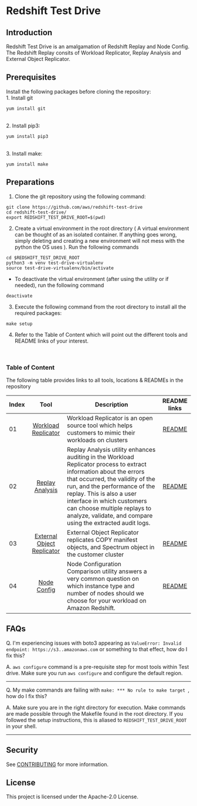 # Redshift Test Drive

## Introduction
Redshift Test Drive is an amalgamation of Redshift Replay and Node Config. The Redshift Replay consits of Workload Replicator, Replay Analysis and External Object Replicator.

## Prerequisites
Install the following packages before cloning the repository:
<br>1. Install git
<br> 
```
yum install git
```
 <br>2. Install pip3:
 <br>
 ```
 yum install pip3
 ```
 <br>3. Install make:
 <br>
 ```
 yum install make
 ```

 ## Preparations
 01. Clone the git repository using the following command:
 
 ```
 git clone https://github.com/aws/redshift-test-drive
 cd redshift-test-drive/
 export REDSHIFT_TEST_DRIVE_ROOT=$(pwd)
 ```
 02. Create a virtual environment in the root directory ( A virtual environment can be thought of as an isolated container. If anything goes wrong, simply deleting and creating a new environment will not mess with the python the OS uses ). Run the following commands 
```
cd $REDSHIFT_TEST_DRIVE_ROOT 
python3 -m venv test-drive-virtualenv
source test-drive-virtualenv/bin/activate
```
- To deactivate the virtual environment (after using the utility or if needed), run the following command
```
deactivate
``` 
 03. Execute the following command from the root directory to install all the required packages:
 ```
make setup
 ```
 04. Refer to the Table of Content which will point out the different tools and README links of your interest.


<br>

### Table of Content
The following table provides links to all tools, locations & READMEs in the repository



| Index |                             Tool                              | Description | README links|
| ----- |:-------------------------------------------------------------:|-------| :-------: |
| 01|                 [Workload Replicator](/core)                  |Workload Replicator is an open source tool which helps customers to mimic their workloads on clusters |[README](/core/README.md)|
| 02|           [Replay Analysis](/tools/ReplayAnalysis)            |Replay Analysis utility enhances auditing in the Workload Replicator process to extract information about the errors that occurred, the validity of the run, and the performance of the replay. This is also a user interface in which customers can choose multiple replays to analyze, validate, and compare using the extracted audit logs.|[README](/tools/ReplayAnalysis/README.md)|
|03 | [External Object Replicator](/tools/ExternalObjectReplicator) |External Object Replicator replicates COPY manifest objects, and Spectrum object in the customer cluster|[README](/tools/ExternalObjectReplicator/README.md)|
|04|            [Node Config](/tools/NodeConfigCompare)            | Node Configuration Comparison utility answers a very common question on which instance type and number of nodes should we choose for your workload on Amazon Redshift.|[README](/tools/NodeConfigCompare/README.md)

## FAQs
Q. I'm experiencing issues with boto3 appearing as `ValueError: Invalid endpoint: https://s3..amazonaws.com` or something to that effect, how do I fix this?

A. `aws configure` command is a pre-requisite step for most tools within Test drive. Make sure you run `aws configure` and configure the default region.

----
Q. My make commands are failing with `make: *** No rule to make target `, how do I fix this?

A. Make sure you are in the right directory for execution. Make commands are made possible through the Makefile found in the root directory. If you followed the setup instructions, this is aliased to `REDSHIFT_TEST_DRIVE_ROOT` in your shell.

----

## Security

See [CONTRIBUTING](CONTRIBUTING.md#security-issue-notifications) for more information.

## License

This project is licensed under the Apache-2.0 License.

